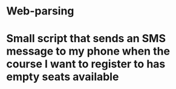 # Web-parsing
# Small script that sends an SMS message to my phone when the course I want to register to has empty seats available
